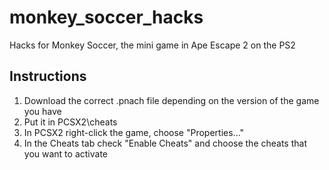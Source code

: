 # monkey_soccer_hacks
Hacks for Monkey Soccer, the mini game in Ape Escape 2 on the PS2
## Instructions
1. Download the correct .pnach file depending on the version of the game you have
2. Put it in PCSX2\cheats
3. In PCSX2 right-click the game, choose "Properties..."
4. In the Cheats tab check "Enable Cheats" and choose the cheats that you want to activate
